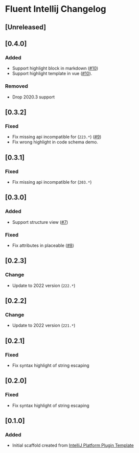<!-- Keep a Changelog guide -> https://keepachangelog.com -->

# Fluent Intellij Changelog

## [Unreleased]

## [0.4.0]
### Added
- Support highlight block in markdown ([#10](https://github.com/oovm/fluent-intellij/issues/10))
- Support highlight template in vue ([#10](https://github.com/oovm/fluent-intellij/issues/10)).
### Removed
- Drop 2020.3 support

## [0.3.2]
### Fixed
- Fix missing api incompatible for (`223.*`) ([#9](https://github.com/oovm/fluent-intellij/issues/9))
- Fix wrong highlight in code schema demo.

## [0.3.1]
### Fixed
- Fix missing api incompatible for (`203.*`)

## [0.3.0]
### Added
- Support structure view ([#7](https://github.com/oovm/fluent-intellij/issues/7))
### Fixed
- Fix attributes in placeable ([#8](https://github.com/oovm/fluent-intellij/issues/8))


## [0.2.3]
### Change
- Update to 2022 version (`222.*`)

## [0.2.2]
### Change
- Update to 2022 version (`221.*`)

## [0.2.1]
### Fixed
- Fix syntax highlight of string escaping

## [0.2.0]
### Fixed
- Fix syntax highlight of string escaping

## [0.1.0]
### Added
- Initial scaffold created from [IntelliJ Platform Plugin Template](https://github.com/JetBrains/intellij-platform-plugin-template)
